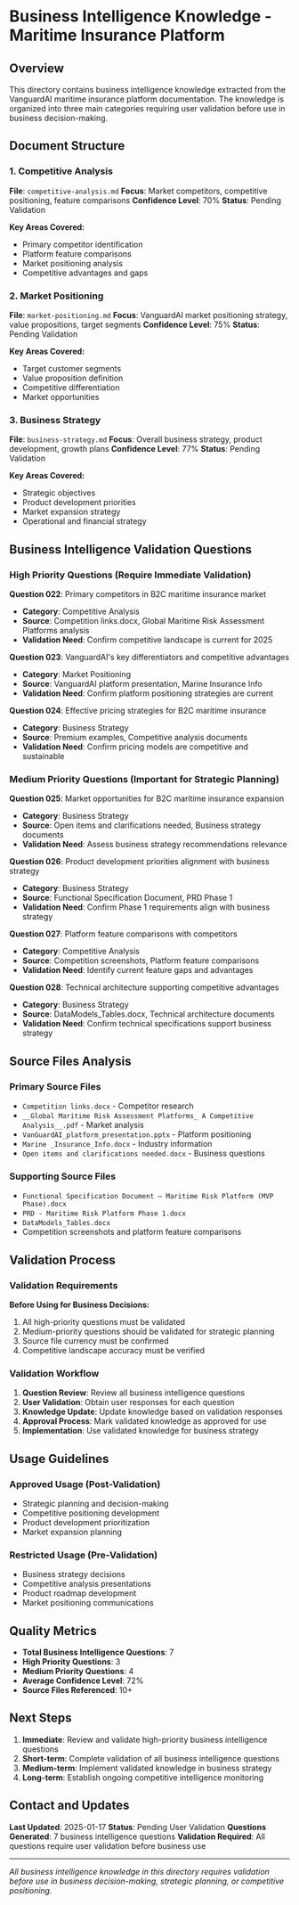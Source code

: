 # Business Intelligence Knowledge - Maritime Insurance Platform

## Overview

This directory contains business intelligence knowledge extracted from the VanguardAI maritime insurance platform documentation. The knowledge is organized into three main categories requiring user validation before use in business decision-making.

## Document Structure

### 1. Competitive Analysis
**File**: `competitive-analysis.md`
**Focus**: Market competitors, competitive positioning, feature comparisons
**Confidence Level**: 70%
**Status**: Pending Validation

**Key Areas Covered:**
- Primary competitor identification
- Platform feature comparisons
- Market positioning analysis
- Competitive advantages and gaps

### 2. Market Positioning
**File**: `market-positioning.md`
**Focus**: VanguardAI market positioning strategy, value propositions, target segments
**Confidence Level**: 75%
**Status**: Pending Validation

**Key Areas Covered:**
- Target customer segments
- Value proposition definition
- Competitive differentiation
- Market opportunities

### 3. Business Strategy
**File**: `business-strategy.md`
**Focus**: Overall business strategy, product development, growth plans
**Confidence Level**: 77%
**Status**: Pending Validation

**Key Areas Covered:**
- Strategic objectives
- Product development priorities
- Market expansion strategy
- Operational and financial strategy

## Business Intelligence Validation Questions

### High Priority Questions (Require Immediate Validation)

**Question 022**: Primary competitors in B2C maritime insurance market
- **Category**: Competitive Analysis
- **Source**: Competition links.docx, Global Maritime Risk Assessment Platforms analysis
- **Validation Need**: Confirm competitive landscape is current for 2025

**Question 023**: VanguardAI's key differentiators and competitive advantages
- **Category**: Market Positioning
- **Source**: VanguardAI platform presentation, Marine Insurance Info
- **Validation Need**: Confirm platform positioning strategies are current

**Question 024**: Effective pricing strategies for B2C maritime insurance
- **Category**: Business Strategy
- **Source**: Premium examples, Competitive analysis documents
- **Validation Need**: Confirm pricing models are competitive and sustainable

### Medium Priority Questions (Important for Strategic Planning)

**Question 025**: Market opportunities for B2C maritime insurance expansion
- **Category**: Business Strategy
- **Source**: Open items and clarifications needed, Business strategy documents
- **Validation Need**: Assess business strategy recommendations relevance

**Question 026**: Product development priorities alignment with business strategy
- **Category**: Business Strategy
- **Source**: Functional Specification Document, PRD Phase 1
- **Validation Need**: Confirm Phase 1 requirements align with business strategy

**Question 027**: Platform feature comparisons with competitors
- **Category**: Competitive Analysis
- **Source**: Competition screenshots, Platform feature comparisons
- **Validation Need**: Identify current feature gaps and advantages

**Question 028**: Technical architecture supporting competitive advantages
- **Category**: Business Strategy
- **Source**: DataModels_Tables.docx, Technical architecture documents
- **Validation Need**: Confirm technical specifications support business strategy

## Source Files Analysis

### Primary Source Files
- `Competition links.docx` - Competitor research
- `__Global Maritime Risk Assessment Platforms_ A Competitive Analysis__.pdf` - Market analysis
- `VanGuardAI_platform_presentation.pptx` - Platform positioning
- `Marine _Insurance_Info.docx` - Industry information
- `Open items and clarifications needed.docx` - Business questions

### Supporting Source Files
- `Functional Specification Document – Maritime Risk Platform (MVP Phase).docx`
- `PRD - Maritime Risk Platform Phase 1.docx`
- `DataModels_Tables.docx`
- Competition screenshots and platform feature comparisons

## Validation Process

### Validation Requirements

**Before Using for Business Decisions:**
1. All high-priority questions must be validated
2. Medium-priority questions should be validated for strategic planning
3. Source file currency must be confirmed
4. Competitive landscape accuracy must be verified

### Validation Workflow

1. **Question Review**: Review all business intelligence questions
2. **User Validation**: Obtain user responses for each question
3. **Knowledge Update**: Update knowledge based on validation responses
4. **Approval Process**: Mark validated knowledge as approved for use
5. **Implementation**: Use validated knowledge for business strategy

## Usage Guidelines

### Approved Usage (Post-Validation)
- Strategic planning and decision-making
- Competitive positioning development
- Product development prioritization
- Market expansion planning

### Restricted Usage (Pre-Validation)
- Business strategy decisions
- Competitive analysis presentations
- Product roadmap development
- Market positioning communications

## Quality Metrics

- **Total Business Intelligence Questions**: 7
- **High Priority Questions**: 3
- **Medium Priority Questions**: 4
- **Average Confidence Level**: 72%
- **Source Files Referenced**: 10+

## Next Steps

1. **Immediate**: Review and validate high-priority business intelligence questions
2. **Short-term**: Complete validation of all business intelligence questions
3. **Medium-term**: Implement validated knowledge in business strategy
4. **Long-term**: Establish ongoing competitive intelligence monitoring

## Contact and Updates

**Last Updated**: 2025-01-17
**Status**: Pending User Validation
**Questions Generated**: 7 business intelligence questions
**Validation Required**: All questions require user validation before business use

---

*All business intelligence knowledge in this directory requires validation before use in business decision-making, strategic planning, or competitive positioning.*